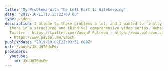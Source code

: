 ```yaml
---
title: 'My Problems With The Left Part 1: Gatekeeping'
date: "2019-10-11T16:13:22+08:00"
type: video
description: I allude to these problems a lot, and I wanted to finally get them out
  there in a structured and (kind've) comprehensive video series. Website - https://www.vaush.gg/
  Twitter - https://twitter.com/VaushV Patreon - https://www.patreon.com/vaush Donate
  - https://www.paypal.me/vaush
publishdate: "2019-10-02T22:03:51.000Z"
url: /vaush/JXLUHT6dxFw/
providers:
  youtube:
    id: JXLUHT6dxFw
---
```

